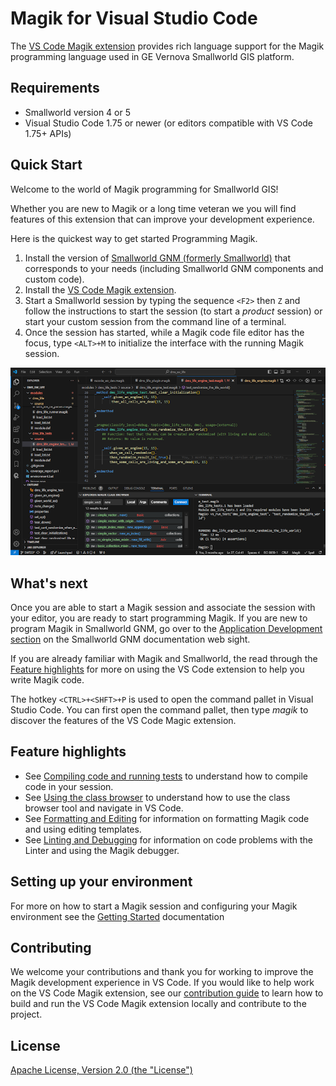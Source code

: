 # Magik for Visual Studio Code

The [VS Code Magik extension](https://marketplace.visualstudio.com/items?itemName=ge-smallworld.magik-vscode) provides rich language support for the Magik programming language used in GE Vernova Smallworld GIS platform.

## Requirements

* Smallworld version 4 or 5
* Visual Studio Code 1.75 or newer (or editors compatible with VS Code 1.75+ APIs)

## Quick Start

Welcome to the world of Magik programming for Smallworld GIS!

Whether you are new to Magik or a long time veteran we you will find features of this extension that can improve your development experience.

Here is the quickest way to get started Programming Magik.

1. Install the version of [Smallworld GNM (formerly Smallworld)](https://www.ge.com/digital/applications/smallworld-gis-geospatial-asset-management) that corresponds to your needs (including Smallworld GNM components and custom code).
2. Install the [VS Code Magik extension](https://marketplace.visualstudio.com/items?itemName=ge-smallworld.magik-vscode).
3. Start a Smallworld session by typing the sequence `<F2>` then `Z` and follow the instructions to start the session (to start a _product_ session) or
start your custom session from the command line of a terminal.  
4. Once the session has started, while a Magik code file editor has the focus, type `<ALT>+M` to initialize the interface with the running Magik session.

![magik-vscode](./docs/images/basic_screenshot.png)

## What's next

Once you are able to start a Magik session and associate the session with your editor, you are ready to start programming Magik.  If you are new to program Magik in Smallworld GNM, go over to the [Application Development section](https://smallworld.gedigitalenergy.com/documentation/sw53/en/swDocs5.htm#../Subsystems/AppDev/Content/A_Navigation/Pages/HomeAppDev5.htm?TocPath=Technology%2520platform%257CApplication%2520Development%2520(Magik)%257C_____1) on the Smallworld GNM documentation web sight.

If you are already familiar with Magik and Smallworld, the read through the [Feature highlights](#feature-highlights) for more on using the VS Code extension to help you write Magik code.

The hotkey `<CTRL>+<SHFT>+P` is used to open the command pallet in Visual Studio Code.  You can first open the command pallet, then type _magik_ to discover the features of the VS Code Magic extension.

## Feature highlights

* See [Compiling code and running tests](./docs/compiling.md) to understand how to compile code in your session.
* See [Using the class browser](./docs/navigation.md) to understand how to use the class browser tool and navigate in VS Code.
* See [Formatting and Editing](./docs/formatting.md) for information on formatting Magik code and using editing templates.
* See [Linting and Debugging](./docs/debugging.md) for information on code problems with the Linter and using the Magik debugger.

## Setting up your environment

For more on how to start a Magik session and configuring your Magik environment see the [Getting Started](./docs/getting_started.md) documentation

## Contributing

We welcome your contributions and thank you for working to improve the Magik development experience in VS Code. If you would like to help work on the VS Code Magik extension, see our [contribution guide](./docs/contributing.md) to learn how to build and run the VS Code Magik extension locally and contribute to the project.

## License

[Apache License, Version 2.0 (the "License")](./copyright-magik-vscode.md)
